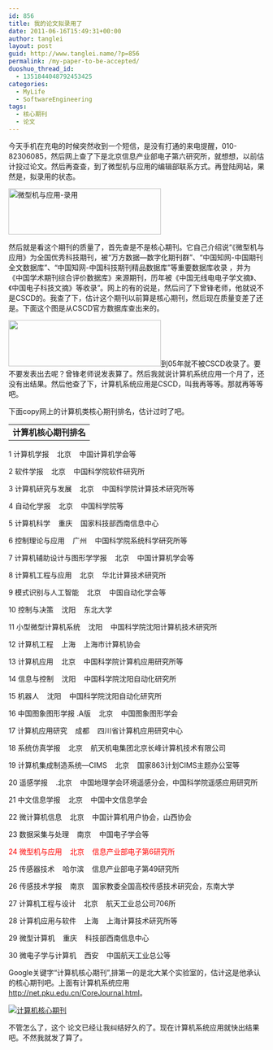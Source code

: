 ```yaml
---
id: 856
title: 我的论文拟录用了
date: 2011-06-16T15:49:31+00:00
author: tanglei
layout: post
guid: http://www.tanglei.name/?p=856
permalink: /my-paper-to-be-accepted/
duoshuo_thread_id:
  - 1351844048792453425
categories:
  - MyLife
  - SoftwareEngineering
tags:
  - 核心期刊
  - 论文
---
```

今天手机在充电的时候突然收到一个短信，是没有打通的来电提醒，010-82306085，然后网上查了下是北京信息产业部电子第六研究所，就想想，以前估计投过论文。然后再查查，到了微型机与应用的编辑部联系方式。再登陆网站，果然是，拟录用的状态。

[<img class="aligncenter size-medium wp-image-857" title="micro-computer-and-its-applications-luyong" src="http://www.tanglei.name/wp-content/uploads/2011/06/micro-computer-and-its-applications-luyong-300x91.jpg" alt="微型机与应用-录用" width="300" height="91" />](http://www.tanglei.name/wp-content/uploads/2011/06/micro-computer-and-its-applications-luyong.jpg)

然后就是看这个期刊的质量了，首先查是不是核心期刊。它自己介绍说“《微型机与应用》为全国优秀科技期刊，被“万方数据—数字化期刊群”、“中国知网-中国期刊全文数据库”、“中国知网-中国科技期刊精品数据库”等重要数据库收录 ，并为《中国学术期刊综合评价数据库》来源期刊，历年被《中国无线电电子学文摘》、《中国电子科技文摘》等收录”。网上的有的说是，然后问了下曾锋老师，他就说不是CSCD的。我查了下，估计这个期刊以前算是核心期刊，然后现在质量变差了还是。下面这个图是从CSCD官方数据库查出来的。

[<img class="aligncenter size-medium wp-image-858" title="CSCD-微型机与应用" src="http://www.tanglei.name/wp-content/uploads/2011/06/CSCD-微型机与应用-300x91.jpg" alt="" width="300" height="91" />](http://www.tanglei.name/wp-content/uploads/2011/06/CSCD-微型机与应用.jpg)到05年就不被CSCD收录了。要不要发表出去呢？曾锋老师说发表算了。然后我就说计算机系统应用一个月了，还没有出结果。然后他查了下，计算机系统应用是CSCD，叫我再等等。那就再等等吧。

下面copy网上的计算机类核心期刊排名，估计过时了吧。

<table border="0" cellspacing="0" cellpadding="0" width="100%">
  <tr>
    <td>
      <strong>计算机核心期刊排名</strong>
    </td>
  </tr>
</table>

1 计算机学报    北京    中国计算机学会等

<div>
  <p>
    2 软件学报    北京    中国科学院软件研究所
  </p>
  
  <p>
    3 计算机研究与发展    北京    中国科学院计算技术研究所等
  </p>
  
  <p>
    4 自动化学报    北京    中国科学院等
  </p>
  
  <p>
    5 计算机科学    重庆    国家科技部西南信息中心
  </p>
  
  <p>
    6 控制理论与应用    广州    中国科学院系统科学研究所等
  </p>
  
  <p>
    7 计算机辅助设计与图形学学报    北京    中国计算机学会等
  </p>
  
  <p>
    8 计算机工程与应用    北京    华北计算技术研究所
  </p>
  
  <p>
    9 模式识别与人工智能    北京    中国自动化学会等
  </p>
  
  <p>
    10 控制与决策    沈阳    东北大学
  </p>
  
  <p>
    11 小型微型计算机系统    沈阳    中国科学院沈阳计算机技术研究所
  </p>
  
  <p>
    12 计算机工程    上海    上海市计算机协会
  </p>
  
  <p>
    13 计算机应用    北京    中国科学院计算机应用研究所等
  </p>
  
  <p>
    14 信息与控制    沈阳    中国科学院沈阳自动化研究所
  </p>
  
  <p>
    15 机器人    沈阳    中国科学院沈阳自动化研究所
  </p>
  
  <p>
    16 中国图象图形学报 .A版    北京    中国图象图形学会
  </p>
  
  <p>
    17 计算机应用研究    成都    四川省计算机应用研究中心
  </p>
  
  <p>
    18 系统仿真学报    北京    航天机电集团北京长峰计算机技术有限公司
  </p>
  
  <p>
    19 计算机集成制造系统—CIMS    北京    国家863计划CIMS主题办公室等
  </p>
  
  <p>
    20 遥感学报    .北京    中国地理学会环境遥感分会，中国科学院遥感应用研究所
  </p>
  
  <p>
    21 中文信息学报    北京    中国中文信息学会
  </p>
  
  <p>
    22 微计算机信息    北京    中国计算机用户协会，山西协会
  </p>
  
  <p>
    23 数据采集与处理    南京    中国电子学会等
  </p>
  
  <p>
    <span style="color: #ff0000;">24 微型机与应用    北京    信息产业部电子第6研究所</span>
  </p>
  
  <p>
    25 传感器技术    哈尔滨    信息产业部电子第49研究所
  </p>
  
  <p>
    26 传感技术学报    南京    国家教委全国高校传感技术研究会，东南大学
  </p>
  
  <p>
    27 计算机工程与设计    北京    航天工业总公司706所
  </p>
  
  <p>
    28 计算机应用与软件    上海    上海计算技术研究所等
  </p>
  
  <p>
    29 微型计算机    重庆    科技部西南信息中心
  </p>
  
  <p>
    30 微电子学与计算机    西安    中国航天工业总公等
  </p>
</div>

Google关键字“计算机核心期刊”,排第一的是北大某个实验室的，估计这是他承认的核心期刊吧。上面有计算机系统应用<http://net.pku.edu.cn/CoreJournal.html>。
  
<a href="http://s1123.photobucket.com/albums/l549/tl3shi/?action=view&current=QQ201111172006481.jpg" target="_blank"><img src="http://i1123.photobucket.com/albums/l549/tl3shi/QQ201111172006481.jpg" border="0" alt="&#35745;&#31639;&#26426;&#26680;&#24515;&#26399;&#21002;" /></a>

不管怎么了，这个 论文已经让我纠结好久的了。现在计算机系统应用就快出结果吧。不然我就发了算了。